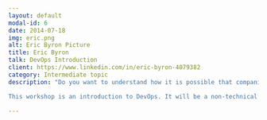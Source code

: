 ```yaml
---
layout: default
modal-id: 6
date: 2014-07-18
img: eric.png
alt: Eric Byron Picture
title: Eric Byron
talk: DevOps Introduction
client: https://www.linkedin.com/in/eric-byron-4079382
category: Intermediate topic
description: "Do you want to understand how it is possible that companies of all sizes are learning to release new software into production daily through DevOps practices?

This workshop is an introduction to DevOps. It will be a non-technical discussion of the evolution of DevOps with practical guidance on how you can assess your business and how you could start a DevOps initiative.  You will come away with a much clearer understanding of what DevOps is, and isn’t, and learn about the basic principles that can be applied to move towards continuous delivery of value for your customers."

---
```

